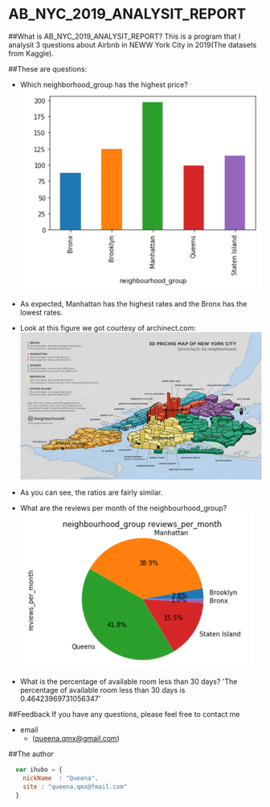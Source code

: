 # AB_NYC_2019_ANALYSIT_REPORT
##What is AB_NYC_2019_ANALYSIT_REPORT?
This is a program that I analysit 3 questions about Airbnb in NEWW York City in 2019(The datasets from Kaggle).

##These are questions:

*  Which neighborhood_group has the highest price?
![alt text](https://github.com/QueenaXie/AB_NYC_2019_ANALYSIT_REPORT/blob/master/Q1.PNG)
* As expected, Manhattan has the highest rates and the Bronx has the lowest rates. 
* Look at this figure we got courtesy of archinect.com:
![alt text](https://github.com/QueenaXie/AB_NYC_2019_ANALYSIT_REPORT/blob/master/Q3.jpg)
* As you can see, the ratios are fairly similar.

*  What are the reviews per month of the neighbourhood_group?
![alt text](https://github.com/QueenaXie/AB_NYC_2019_ANALYSIT_REPORT/blob/master/Q2.PNG)
*  What is the percentage of available room less than 30 days?
'The percentage of available room less than 30 days is 0.46423969731056347'

##Feedback
If you have any questions, please feel free to contact me
* email
    * (queena.qmx@gmail.com)

##The author

```javascript
  var ihubo = {
    nickName  : "Queena",
    site : "queena.qmx@fmail.com"
  }
```
